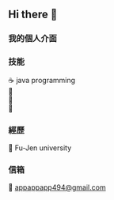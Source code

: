 ## Hi there 👋

<!--
**MING49663/MING49663** is a ✨ _special_ ✨ repository because its `README.md` (this file) appears on your GitHub profile.

Here are some ideas to get you started:

- 🔭 I’m currently working on ...
- 🌱 I’m currently learning ...
- 👯 I’m looking to collaborate on ...
- 🤔 I’m looking for help with ...
- 💬 Ask me about ...
- 📫 How to reach me: ...
- 😄 Pronouns: ...
- ⚡ Fun fact: ...
-->

### 我的個人介面

### 技能 
:coffee: java programming\
:tiger2:  \
:cake:  \
:apple: 

### 經歷
:ant: Fu-Jen university

### 信箱
:ant: appappapp494@gmail.com
